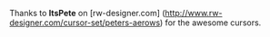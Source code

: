 Thanks to **ItsPete** on [rw-designer.com] (http://www.rw-designer.com/cursor-set/peters-aerows) for the awesome cursors.